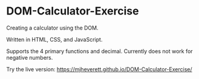 # DOM-Calculator-Exercise
Creating a calculator using the DOM.

Written in HTML, CSS, and JavaScript.

Supports the 4 primary functions and decimal. Currently does not work for negative numbers.

Try the live version: https://mjheverett.github.io/DOM-Calculator-Exercise/
